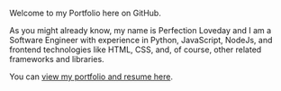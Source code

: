 Welcome to my Portfolio here on GitHub.
 
As you might already know, my name is Perfection Loveday and I am a Software Engineer with experience in Python, JavaScript, NodeJs, and frontend technologies like HTML, CSS, and, of course, other related frameworks and libraries.

You can [view my portfolio and resume here](https://samperfect.me/).
